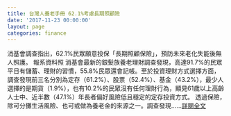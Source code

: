 ```yaml
---
title: 台灣人養老手冊 62.1%考慮長期照顧險
date: '2017-11-23 00:00:00'
layout: page
categories: finance
---
```


消基會調查指出，62.1%民眾願意投保「長期照顧保險」，預防未來老化失能後無人照護。 報系資料照
消基會最新的銀髮族養老理財調查發現，高達91.7%的民眾平日有儲蓄、理財的習慣，55.8%民眾還會記帳。至於投資理財方式選擇方面，調查發現前三名分別為定存（61.2%）、股票（52.4%）、基金（43.2%），最少人選擇的是期貨（1.9%），也有10.2%的民眾沒有任何理財行為，顯見61歲以上高齡人士中、近半數（47.1%）年長者偏好風險低且穩定的定存投資方式。
透過保險，除可分攤生活風險、也可或做為養老金的來源之一。調查發現......[詳閱全文](https://udn.com/news/story/11316/2835166)
